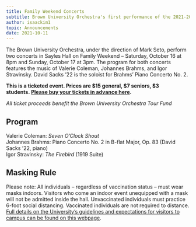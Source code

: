 ```yaml
---
title: Family Weekend Concerts
subtitle: Brown University Orchestra's first performance of the 2021-2022 season.
author: isaackim1
topic: Announcements
date: 2021-10-11
---
```

The Brown University Orchestra, under the direction of Mark Seto, perform two concerts in Sayles Hall on Family Weekend – Saturday, October 16 at 8pm and Sunday, October 17 at 3pm. The program for both concerts features the music of Valerie Coleman, Johannes Brahms, and Igor Stravinsky. David Sacks ’22 is the soloist for Brahms’ Piano Concerto No. 2.

**This is a ticketed event. Prices are $15 general, $7 seniors, $3 students. [Please buy your tickets in advance here](https://tickets.brown.edu/arts/ "https\://tickets.brown.edu/arts/").**

*All ticket proceeds benefit the Brown University Orchestra Tour Fund*
## Program
Valerie Coleman: *Seven O’Clock Shout*\
Johannes Brahms: Piano Concerto No. 2 in B-flat Major, Op. 83 (David Sacks ’22, piano)\
Igor Stravinsky: *The Firebird* (1919 Suite)
## Masking Rule
Please note: All individuals – regardless of vaccination status – must wear masks indoors. Visitors who come an indoor event unequipped with a mask will not be admitted inside the hall. Unvaccinated individuals must practice 6-foot social distancing. Vaccinated individuals are not required to distance. [Full details on the University’s guidelines and expectations for visitors to campus can be found on this webpage](https://healthy.brown.edu/visitors-guests).